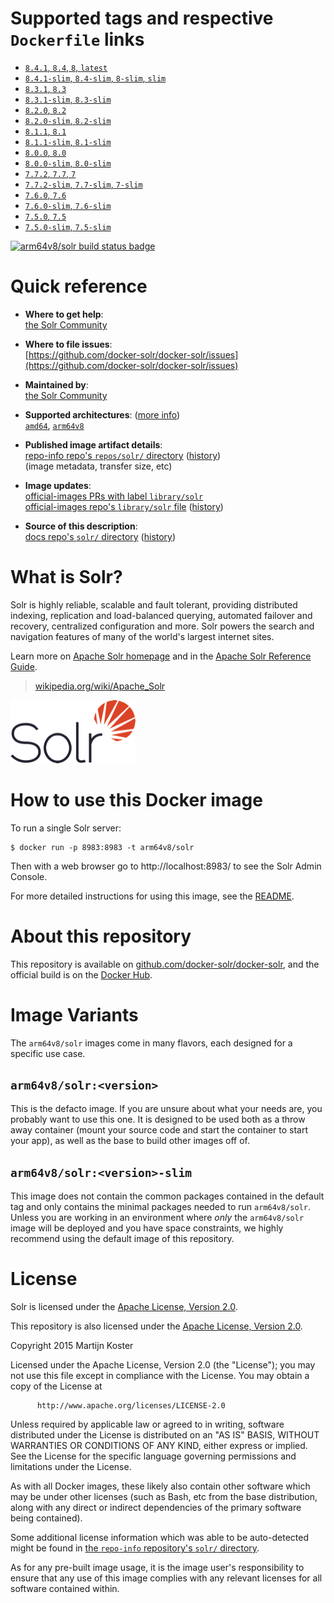<!--

********************************************************************************

WARNING:

    DO NOT EDIT "solr/README.md"

    IT IS AUTO-GENERATED

    (from the other files in "solr/" combined with a set of templates)

********************************************************************************

-->

# Supported tags and respective `Dockerfile` links

-	[`8.4.1`, `8.4`, `8`, `latest`](https://github.com/docker-solr/docker-solr/blob/394ead2fa128d90afb072284bce5f1715345c53c/8.4/Dockerfile)
-	[`8.4.1-slim`, `8.4-slim`, `8-slim`, `slim`](https://github.com/docker-solr/docker-solr/blob/394ead2fa128d90afb072284bce5f1715345c53c/8.4/slim/Dockerfile)
-	[`8.3.1`, `8.3`](https://github.com/docker-solr/docker-solr/blob/394ead2fa128d90afb072284bce5f1715345c53c/8.3/Dockerfile)
-	[`8.3.1-slim`, `8.3-slim`](https://github.com/docker-solr/docker-solr/blob/394ead2fa128d90afb072284bce5f1715345c53c/8.3/slim/Dockerfile)
-	[`8.2.0`, `8.2`](https://github.com/docker-solr/docker-solr/blob/394ead2fa128d90afb072284bce5f1715345c53c/8.2/Dockerfile)
-	[`8.2.0-slim`, `8.2-slim`](https://github.com/docker-solr/docker-solr/blob/394ead2fa128d90afb072284bce5f1715345c53c/8.2/slim/Dockerfile)
-	[`8.1.1`, `8.1`](https://github.com/docker-solr/docker-solr/blob/394ead2fa128d90afb072284bce5f1715345c53c/8.1/Dockerfile)
-	[`8.1.1-slim`, `8.1-slim`](https://github.com/docker-solr/docker-solr/blob/394ead2fa128d90afb072284bce5f1715345c53c/8.1/slim/Dockerfile)
-	[`8.0.0`, `8.0`](https://github.com/docker-solr/docker-solr/blob/394ead2fa128d90afb072284bce5f1715345c53c/8.0/Dockerfile)
-	[`8.0.0-slim`, `8.0-slim`](https://github.com/docker-solr/docker-solr/blob/394ead2fa128d90afb072284bce5f1715345c53c/8.0/slim/Dockerfile)
-	[`7.7.2`, `7.7`, `7`](https://github.com/docker-solr/docker-solr/blob/394ead2fa128d90afb072284bce5f1715345c53c/7.7/Dockerfile)
-	[`7.7.2-slim`, `7.7-slim`, `7-slim`](https://github.com/docker-solr/docker-solr/blob/394ead2fa128d90afb072284bce5f1715345c53c/7.7/slim/Dockerfile)
-	[`7.6.0`, `7.6`](https://github.com/docker-solr/docker-solr/blob/394ead2fa128d90afb072284bce5f1715345c53c/7.6/Dockerfile)
-	[`7.6.0-slim`, `7.6-slim`](https://github.com/docker-solr/docker-solr/blob/394ead2fa128d90afb072284bce5f1715345c53c/7.6/slim/Dockerfile)
-	[`7.5.0`, `7.5`](https://github.com/docker-solr/docker-solr/blob/394ead2fa128d90afb072284bce5f1715345c53c/7.5/Dockerfile)
-	[`7.5.0-slim`, `7.5-slim`](https://github.com/docker-solr/docker-solr/blob/394ead2fa128d90afb072284bce5f1715345c53c/7.5/slim/Dockerfile)

[![arm64v8/solr build status badge](https://img.shields.io/jenkins/s/https/doi-janky.infosiftr.net/job/multiarch/job/arm64v8/job/solr.svg?label=arm64v8/solr%20%20build%20job)](https://doi-janky.infosiftr.net/job/multiarch/job/arm64v8/job/solr/)

# Quick reference

-	**Where to get help**:  
	[the Solr Community](https://lucene.apache.org/solr/community.html)

-	**Where to file issues**:  
	[https://github.com/docker-solr/docker-solr/issues](https://github.com/docker-solr/docker-solr/issues)

-	**Maintained by**:  
	[the Solr Community](https://github.com/docker-solr/docker-solr)

-	**Supported architectures**: ([more info](https://github.com/docker-library/official-images#architectures-other-than-amd64))  
	[`amd64`](https://hub.docker.com/r/amd64/solr/), [`arm64v8`](https://hub.docker.com/r/arm64v8/solr/)

-	**Published image artifact details**:  
	[repo-info repo's `repos/solr/` directory](https://github.com/docker-library/repo-info/blob/master/repos/solr) ([history](https://github.com/docker-library/repo-info/commits/master/repos/solr))  
	(image metadata, transfer size, etc)

-	**Image updates**:  
	[official-images PRs with label `library/solr`](https://github.com/docker-library/official-images/pulls?q=label%3Alibrary%2Fsolr)  
	[official-images repo's `library/solr` file](https://github.com/docker-library/official-images/blob/master/library/solr) ([history](https://github.com/docker-library/official-images/commits/master/library/solr))

-	**Source of this description**:  
	[docs repo's `solr/` directory](https://github.com/docker-library/docs/tree/master/solr) ([history](https://github.com/docker-library/docs/commits/master/solr))

# What is Solr?

Solr is highly reliable, scalable and fault tolerant, providing distributed indexing, replication and load-balanced querying, automated failover and recovery, centralized configuration and more. Solr powers the search and navigation features of many of the world's largest internet sites.

Learn more on [Apache Solr homepage](http://lucene.apache.org/solr/) and in the [Apache Solr Reference Guide](https://www.apache.org/dyn/closer.cgi/lucene/solr/ref-guide/).

> [wikipedia.org/wiki/Apache_Solr](https://en.wikipedia.org/wiki/Apache_Solr)

![logo](https://raw.githubusercontent.com/docker-library/docs/ddc9eb521da7c412b70229f1a600d0c63d55d0f7/solr/logo.png)

# How to use this Docker image

To run a single Solr server:

```console
$ docker run -p 8983:8983 -t arm64v8/solr
```

Then with a web browser go to http://localhost:8983/ to see the Solr Admin Console.

For more detailed instructions for using this image, see the [README](https://github.com/docker-solr/docker-solr/blob/master/README.md).

# About this repository

This repository is available on [github.com/docker-solr/docker-solr](https://github.com/docker-solr/docker-solr), and the official build is on the [Docker Hub](https://hub.docker.com/_/solr/).

# Image Variants

The `arm64v8/solr` images come in many flavors, each designed for a specific use case.

## `arm64v8/solr:<version>`

This is the defacto image. If you are unsure about what your needs are, you probably want to use this one. It is designed to be used both as a throw away container (mount your source code and start the container to start your app), as well as the base to build other images off of.

## `arm64v8/solr:<version>-slim`

This image does not contain the common packages contained in the default tag and only contains the minimal packages needed to run `arm64v8/solr`. Unless you are working in an environment where *only* the `arm64v8/solr` image will be deployed and you have space constraints, we highly recommend using the default image of this repository.

# License

Solr is licensed under the [Apache License, Version 2.0](https://www.apache.org/licenses/LICENSE-2.0).

This repository is also licensed under the [Apache License, Version 2.0](https://www.apache.org/licenses/LICENSE-2.0).

Copyright 2015 Martijn Koster

Licensed under the Apache License, Version 2.0 (the "License"); you may not use this file except in compliance with the License. You may obtain a copy of the License at

	      http://www.apache.org/licenses/LICENSE-2.0

Unless required by applicable law or agreed to in writing, software distributed under the License is distributed on an "AS IS" BASIS, WITHOUT WARRANTIES OR CONDITIONS OF ANY KIND, either express or implied. See the License for the specific language governing permissions and limitations under the License.

As with all Docker images, these likely also contain other software which may be under other licenses (such as Bash, etc from the base distribution, along with any direct or indirect dependencies of the primary software being contained).

Some additional license information which was able to be auto-detected might be found in [the `repo-info` repository's `solr/` directory](https://github.com/docker-library/repo-info/tree/master/repos/solr).

As for any pre-built image usage, it is the image user's responsibility to ensure that any use of this image complies with any relevant licenses for all software contained within.
